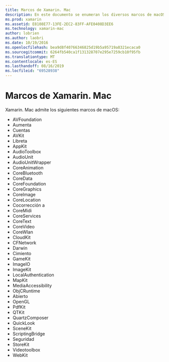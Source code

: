 ```yaml
---
title: Marcos de Xamarin. Mac
description: En este documento se enumeran los diversos marcos de macOS que están disponibles para su uso al desarrollar aplicaciones Mac con Xamarin. Mac.
ms.prod: xamarin
ms.assetid: E8108E77-13FE-2EC2-83FF-AFE0408D3EE6
ms.technology: xamarin-mac
author: lobrien
ms.author: laobri
ms.date: 10/19/2016
ms.openlocfilehash: bea9d8f40766346825d19b5a95719a8321ecaca0
ms.sourcegitcommit: 6264fb540ca1f131328707e295e7259cb10f95fb
ms.translationtype: MT
ms.contentlocale: es-ES
ms.lasthandoff: 08/16/2019
ms.locfileid: "69528938"
---
```

# <a name="xamarinmac-frameworks"></a>Marcos de Xamarin. Mac

Xamarin. Mac admite los siguientes marcos de macOS:

- AVFoundation 
- Aumenta
- Cuentas
- AVKit
- Libreta 
- AppKit 
- AudioToolbox 
- AudioUnit 
- AudioUnitWrapper 
- CoreAnimation 
- CoreBluetooth 
- CoreData 
- CoreFoundation 
- CoreGraphics 
- CoreImage 
- CoreLocation 
- Cocorrección a 
- CoreMidi 
- CoreServices 
- CoreText 
- CoreVideo 
- CoreWlan 
- CloudKit
- CFNetwork
- Darwin 
- Cimiento 
- GameKit 
- ImageIO 
- ImageKit 
- LocalAuthentication
- MapKit
- MediaAccessibility
- ObjCRuntime 
- Abierto 
- OpenGL 
- PdfKit 
- QTKit 
- QuartzComposer 
- QuickLook 
- SceneKit 
- ScriptingBridge 
- Seguridad 
- StoreKit 
- Videotoolbox
- WebKit

